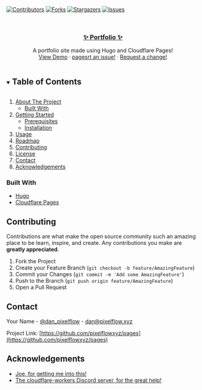 <!--
*** Thanks for checking out the Best-README-Template. If you have a suggestion
*** that would make this better, please fork the pages and create a pull request
*** or simply open an issue with the tag "enhancement".
*** Thanks again! Now go create something AMAZING! :D
***
***
***
*** To avoid retyping too much info. Do a search and replace for the following:
*** pixelflowxyz, pages, dan_pixelflow, dan@pixelflow.xyz, ✨ Portfolio ✨, A portfolio site made using Hugo and Cloudflare Pages!
-->



<!-- PROJECT SHIELDS -->
<!--
*** I'm using markdown "reference style" links for readability.
*** Reference links are enclosed in brackets [ ] instead of parentheses ( ).
*** See the bottom of this document for the declaration of the reference variables
*** for contributors-url, forks-url, etc. This is an optional, concise syntax you may use.
*** https://www.markdownguide.org/basic-syntax/#reference-style-links
-->
[![Contributors][contributors-shield]][contributors-url]
[![Forks][forks-shield]][forks-url]
[![Stargazers][stars-shield]][stars-url]
[![Issues][issues-shield]][issues-url]

<!-- PROJECT LOGO -->
<br />
<p align="center">
  <a href="https://staging.pixelflow.xyz">
      <h3 align="center">✨ Portfolio ✨</h3>
  </a>



  <p align="center">
    A portfolio site made using Hugo and Cloudflare Pages!
    <br />
    <a href="https://staging.pixelflow.xyz">View Demo</a>
    ·
    <a href="https://github.com/pixelflowxyz/pages/issues">pagesrt an issue!</a>
    ·
    <a href="https://github.com/pixelflowxyz/pages/issues">Request a change!</a>
  </p>
</p>



<!-- TABLE OF CONTENTS -->
<details open="open">
  <summary><h2 style="display: inline-block">Table of Contents</h2></summary>
  <ol>
    <li>
      <a href="#about-the-project">About The Project</a>
      <ul>
        <li><a href="#built-with">Built With</a></li>
      </ul>
    </li>
    <li>
      <a href="#getting-started">Getting Started</a>
      <ul>
        <li><a href="#prerequisites">Prerequisites</a></li>
        <li><a href="#installation">Installation</a></li>
      </ul>
    </li>
    <li><a href="#usage">Usage</a></li>
    <li><a href="#roadmap">Roadmap</a></li>
    <li><a href="#contributing">Contributing</a></li>
    <li><a href="#license">License</a></li>
    <li><a href="#contact">Contact</a></li>
    <li><a href="#acknowledgements">Acknowledgements</a></li>
  </ol>
</details>


### Built With

* [Hugo](https://gohugo.io/)
* [Cloudflare Pages](https://cloudflare.com)


<!-- CONTRIBUTING -->
## Contributing

Contributions are what make the open source community such an amazing place to be learn, inspire, and create. Any contributions you make are **greatly appreciated**.

1. Fork the Project
2. Create your Feature Branch (`git checkout -b feature/AmazingFeature`)
3. Commit your Changes (`git commit -m 'Add some AmazingFeature'`)
4. Push to the Branch (`git push origin feature/AmazingFeature`)
5. Open a Pull Request


<!-- CONTACT -->
## Contact

Your Name - [@dan_pixelflow](https://twitter.com/dan_pixelflow) - dan@pixelflow.xyz

Project Link: [https://github.com/pixelflowxyz/pages](https://github.com/pixelflowxyz/pages)



<!-- ACKNOWLEDGEMENTS -->
## Acknowledgements

* [Joe, for getting me into this!](https://github.com/jb3/)
* [The cloudflare-workers Discord server, for the great help!](https://discord.gg/cloudflaredev)



<!-- MARKDOWN LINKS & IMAGES -->
<!-- https://www.markdownguide.org/basic-syntax/#reference-style-links -->
[contributors-shield]: https://img.shields.io/github/contributors/pixelflowxyz/pages.svg?style=for-the-badge
[contributors-url]: https://github.com/pixelflowxyz/pages/graphs/contributors
[forks-shield]: https://img.shields.io/github/forks/pixelflowxyz/pages.svg?style=for-the-badge
[forks-url]: https://github.com/pixelflowxyz/pages/network/members
[stars-shield]: https://img.shields.io/github/stars/pixelflowxyz/pages.svg?style=for-the-badge
[stars-url]: https://github.com/pixelflowxyz/pages/stargazers
[issues-shield]: https://img.shields.io/github/issues/pixelflowxyz/pages.svg?style=for-the-badge
[issues-url]: https://github.com/pixelflowxyz/pages/issues
[license-shield]: https://img.shields.io/github/license/pixelflowxyz/pages.svg?style=for-the-badge
[license-url]: https://github.com/pixelflowxyz/pages/blob/master/LICENSE.txt
[linkedin-shield]: https://img.shields.io/badge/-LinkedIn-black.svg?style=for-the-badge&logo=linkedin&colorB=555
[linkedin-url]: https://linkedin.com/in/pixelflowxyz
